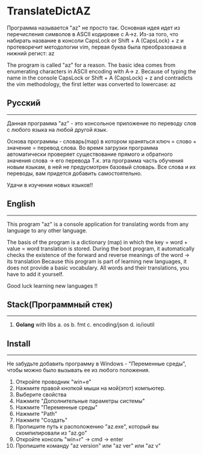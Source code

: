 # TranslateDictAZ #

Программа называется "az" не просто так. Основная идея идет из перечисления символов в ASCII кодировке с A->z. Из-за того, что
набирать название в консоли CapsLock or Shift + A (CapsLock) + z  и протеворечит методологии vim, первая буква была преобразована
в нижний регист: az
	
The program is called "az" for a reason. The basic idea comes from enumerating characters in ASCII encoding with A-> z. Because of
typing the name in the console CapsLock or Shift + A (CapsLock) + z and contradicts the vim methodology, the first letter was converted
to lowercase: az
	
## Русский ##
-------------------------- 
	
Данная программа "az" - это консольное приложение по переводу слов с любого языка на любой другой язык.
	
Основа программы - словарь(map) в котором храняться ключ = слово + значение = перевод слова.
Во время загрузки программа автоматически проверяет существование прямого и обратного значения слова -> его перевода
Т.к. эта программа часть обучения новым языкам, в ней не предусмотрен базовый словарь. Все слова и их переводы, вам
придется добавить самостоятельно.
	
Удачи в изучении новых языков!!
	
## English ##
-------------------------- 
	
This program "az" is a console application for translating words from any language to any other language.

The basis of the program is a dictionary (map) in which the key = word + value = word translation is stored.
During the boot program, it automatically checks the existence of the forward and reverse meanings of the word -> its translation
Because this program is part of learning new languages, it does not provide a basic vocabulary. All words and their translations, you
have to add it yourself.

Good luck learning new languages !!
	
## Stack(Программный стек) ##
-------------------------- 
	
1. **Golang** with libs
	a. os
	b. fmt
	c. encoding/json
	d. io/ioutil
		
## Install ##
-------------------------- 
Не забудьте добавить программу в Windows - "Переменные среды", чтобы можно было вызывать ее из любого положения.
	
1. Откройте проводник "win+e"
2. Нажмите правой кнопкой мыши на мой(этот) компьютер.
3. Выберите свойства
4. Нажмите "Дополнительные параметры системы"
5. Нажмите "Переменные среды"
6. Нажмите "Path"
7. Нажмите "Создать"
8. Пропишите путь к расположению "az.exe", который вы скомпилировали из "az.go"
9. Откройте консоль "win+r" -> cmd -> enter
10. Пропишите команду "az version" или "az ver" или "az v"

